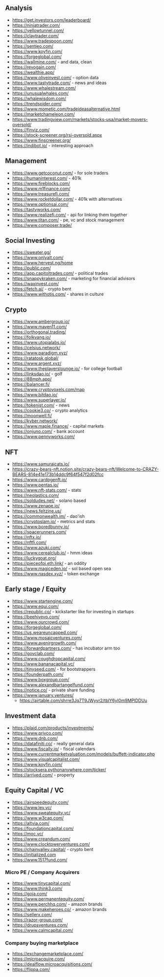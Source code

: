 ## Analysis

- https://get.investors.com/leaderboard/
- https://ninjatrader.com/
- https://yellowtunnel.com/
- https://claytrader.com/
- https://www.tradespoon.com/
- https://sentieo.com/
- https://www.koyfin.com/
- https://forgeglobal.com/
- https://wallmine.com/ - and data, clean
- https://revogain.com/
- https://wealthie.app/
- https://www.oliveinvest.com/ - option data
- https://www.tastytrade.com/ - news and ideas
- https://www.whalestream.com/
- https://unusualwhales.com/
- https://whalewisdom.com/
- https://trendspider.com/
- https://www.mometic.com/tradeideasalternative.html
- https://marketchameleon.com/
- https://www.tradingview.com/markets/stocks-usa/market-movers-oversold/
- https://finviz.com/
- https://stock-screener.org/rsi-oversold.aspx
- https://www.finscreener.org/
- https://indibot.io/ - interesting approach

## Management

- https://www.getcoconut.com/ - for sole traders
- https://humaninterest.com/ - 401k
- https://www.fireblocks.com/
- https://www.m1finance.com/
- https://www.treasurefi.com/
- https://www.rocketdollar.com/ - 401k with alternatives
- https://www.optionsai.com/
- https://tastyworks.com/
- https://www.realizefi.com/ - api for linking them together
- https://www.titan.com/ - pe, vc and stock management
- https://www.composer.trade/

## Social Investing

- https://sweater.gg/
- https://www.onlyalt.com/
- https://www.hervest.ng/home
- https://public.com/
- https://app.capitoltrades.com/ - political trades
- https://snappykraken.com/ - marketing for financial advisors
- https://waxinvest.com/
- https://fetch.ai/ - crypto bent
- https://www.withotis.com/ - shares in culture

## Crypto

- https://www.ambergroup.io/
- https://www.maven11.com/
- https://orthogonal.trading/
- https://folkvang.io/
- https://www.utopialabs.io/
- https://celsius.network/
- https://www.paradigm.xyz/
- https://ratatosk.global/
- https://www.argent.xyz/
- https://www.theplayerslounge.io/ - for college football
- https://linksdao.io/ - golf
- https://88mph.app/
- https://balancer.fi/
- https://www.cryptovoxels.com/map
- https://www.bitdao.io/
- https://www.superlayer.io/
- https://tokenist.com/ - news
- https://cookie3.co/ - crypto analytics
- https://moonwell.fi/
- https://kyber.network/
- https://www.maple.finance/ - capital markets
- https://onjuno.com/ - bank account
- https://www.pennyworks.com/

## NFT

- https://www.samuraicats.io/
- https://crazy-bears-nft.notion.site/crazy-bears-nft/Welcome-to-CRAZY-BEARS-814e41e173b14ddc9f64f547f2d02fcc
- https://www.cardogenft.io/
- https://www.pentas.io/
- https://www.nft-stats.com/ - stats
- https://neolastics.com/
- https://soldudes.net/ - solano based
- https://www.zenape.io/
- https://news.feltzine.us/
- https://commonwealth.im/ - dao'ish
- https://cryptoslam.io/ - metrics and stats
- https://www.boredbunny.io/
- https://spacerunners.com/
- https://nftx.io/
- https://nftfi.com/
- https://www.azuki.com/
- https://www.cerealclub.io/ - hmm ideas
- https://luckygoat.org/
- https://pieceofpi.eth.link/ - an oddity
- https://www.magiceden.io/ - sol based open sea
- https://www.nasdex.xyz/ - token exchange

## Early stage / Equity

- https://www.startengine.com/
- https://www.equi.com/
- https://republic.co/ - kickstarter like for investing in startups
- https://beehivevp.com/
- https://www.ourcrowd.com/
- https://forgeglobal.com/
- https://us.weareuncapped.com/
- https://www.mosaicventures.com/
- https://www.avenirgrowth.com/
- https://forwardpartners.com/ - has incubator arm too
- https://govclab.com/
- https://www.coughdropcapital.com/
- https://www.bananacapital.vc/
- https://tinyseed.com/ - for bootstrappers
- https://founderpath.com/
- https://www.boxgroup.com/
- https://www.alexandbartangelfund.com/
- https://notice.co/ - private share funding
- https://www.january.ventures/
  - https://airtable.com/shrre3Jq7T9JWyvr2/tblY6yI0m9MPlDDUu

## Investment data

- https://plaid.com/products/investments/
- https://www.privco.com/
- https://www.dnb.com/
- https://datafiniti.co/ - really general data
- https://www.fiscally.io/ - fiscal calendars
- https://www.currentmarketvaluation.com/models/buffett-indicator.php
- https://www.visualcapitalist.com/
- https://www.koyfin.com/
- https://stocksera.pythonanywhere.com/ticker/
- https://arrived.com/ - property

## Equity Capital / VC

- https://airspeedequity.com/
- https://www.lev.vc/
- https://www.sweatequity.vc/
- https://www.w3cap.com/
- https://altvia.com/
- https://foundationcapital.com/
- https://moc.vc/
- https://www.creandum.com/
- https://www.clocktowerventures.com/
- https://chainvalley.capital/ - crypto bent
- https://initialized.com
- https://www.1517fund.com/

### Micro PE / Company Acquirers

- https://www.tinycapital.com/
- https://www.think3.com/
- https://goja.com/
- https://www.permanentequity.com/
- https://www.perchhq.com/ - amazon brands
- https://www.makeheroes.co/ - amazon brands
- https://sellerx.com/
- https://razor-group.com/
- https://drupsventures.com/
- https://www.calmcapital.com/

### Company buying marketplace

- https://exchangemarketplace.com/
- https://microacquire.com/
- https://dealflow.microacquisitions.com/
- https://flippa.com/
